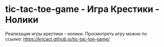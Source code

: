 # tic-tac-toe-game - Игра Крестики - Нолики
Реализация игры крестики - нолики.
Просмотреть игру можно по ссылке:
https://kricact.github.io/tic-tac-toe-game/

